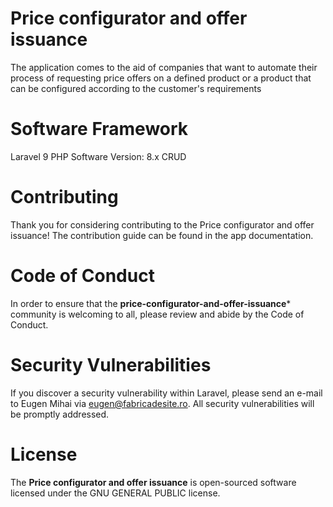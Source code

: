 # Price configurator and offer issuance
The application comes to the aid of companies that want to automate their process of requesting price offers on a defined product or a product that can be configured according to the customer's requirements

# Software Framework
Laravel 9
PHP Software Version: 8.x
CRUD

# Contributing
Thank you for considering contributing to the Price configurator and offer issuance! The contribution guide can be found in the app documentation.

# Code of Conduct
In order to ensure that the **price-configurator-and-offer-issuance*** community is welcoming to all, please review and abide by the Code of Conduct.

# Security Vulnerabilities
If you discover a security vulnerability within Laravel, please send an e-mail to Eugen Mihai via eugen@fabricadesite.ro. All security vulnerabilities will be promptly addressed.

# License
The **Price configurator and offer issuance** is open-sourced software licensed under the GNU GENERAL PUBLIC license.
